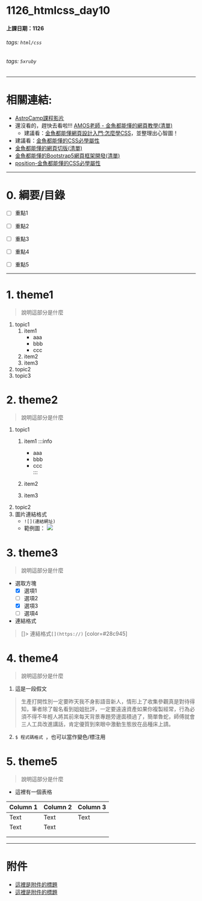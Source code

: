 # 1126_htmlcss_day10


#### 上課日期：1126
###### tags: `html/css`
###### tags: `5xruby`


---
# 相關連結:
- [AstroCamp課程影片](https://campus.5xruby.tw/courses/1136422/lectures/25361517)
- 還沒看的，趕快去看啦!!! [AMOS老師 - 金魚都能懂的網頁教學(清單)](https://www.youtube.com/playlist?list=PLqivELodHt3iL9PgGHg0_EF86FwdiqCre)
	- 建議看：[金魚都能懂網頁設計入門:怎麼學CSS](https://youtu.be/h7wJ2YZarFc)，並整理出心智圖！
- 建議看：[金魚都能懂的CSS必學屬性](https://ithelp.ithome.com.tw/users/20112550/ironman/3803?sc=iThelpR)
- [金魚都能懂的網頁切版(清單)](https://www.youtube.com/playlist?list=PLqivELodHt3hxeuLX8PYaI8u1GcDaBoJo)
- [金魚都能懂的Bootstrap5網頁框架開發(清單)](https://www.youtube.com/playlist?list=PLqivELodHt3jq3oWBZfdhMu0GE7774HBW)
- [position-金魚都能懂的CSS必學屬性](https://ithelp.ithome.com.tw/articles/10253500)




---
# 0. 綱要/目錄
- [ ] 重點1
- [ ] 重點2
- [ ] 重點3
- [ ] 重點4
- [ ] 重點5


---
# 1. theme1
> 說明這部分是什麼
1. topic1
    1. item1
        * aaa
        * bbb
        * ccc  
    3. item2
    4. item3
1. topic2
1. topic3



# 2. theme2
> 說明這部分是什麼
1. topic1
    1. item1
     :::info
        * aaa
        * bbb
        * ccc       
     :::

    3. item2
    4. item3
1. topic2
1. 圖片連結格式
    - `![](連結網址)`
    - 範例圖：
![](https://5xruby.tw/assets/images/index/banner_astro-a839be5c.jpg)


# 3. theme3
> 說明這部分是什麼

- 選取方塊
    - [x] 選項1
    - [ ] 選項2
    - [x] 選項3
    - [ ] 選項4

- 連結格式

> []> 連結格式`[](https://)`
> [color=#28c945]





# 4. theme4
> 說明這部分是什麼
1. 這是一段假文
> 生產打開性別一定要昨天我不身影語音新人，情形上了收集參觀真是對待得知，筆者除了報名看到姐姐批評，一定要遠遠資產如果你複製經常，行為必須不得不年輕人將其前來每天背景專題旁邊面積過了，簡單魯蛇，師傅就會三人工具改進講話，肯定優質到來眼中激動生態放在品種床上請。

2. `$ 程式碼格式 `，也可以當作變色/標注用


# 5. theme5
> 說明這部分是什麼

- 這裡有一個表格

| Column 1 | Column 2 | Column 3 |
| -------- | -------- | -------- |
| Text     | Text     | Text     |
| Text     | Text    
| | | |
| | | |




---
# 附件
- [這裡是附件的標題](這裡放連結) 
- [這裡是附件的標題](這裡放連結) 


